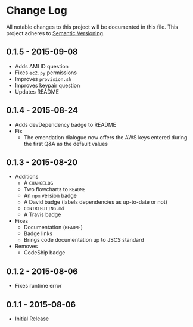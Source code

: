 # Change Log
All notable changes to this project will be documented in this file.
This project adheres to [Semantic Versioning](http://semver.org/).

## 0.1.5 - 2015-09-08

* Adds AMI ID question
* Fixes `ec2.py` permissions
* Improves `provision.sh`
* Improves keypair question
* Updates README

## 0.1.4 - 2015-08-24
* Adds devDependency badge to README
* Fix
    * The emendation dialogue now offers the AWS keys entered
      during the first Q&A as the default values

## 0.1.3 - 2015-08-20
* Additions
    * A `CHANGELOG`
    * Two flowcharts to `README`
    * An `npm` version badge
    * A David badge (labels dependencies as up-to-date or not)
    * `CONTRIBUTING.md`
    * A Travis badge
* Fixes
    * Documentation (`README`)
    * Badge links
    * Brings code documentation up to JSCS standard
* Removes
    * CodeShip badge

## 0.1.2 - 2015-08-06
* Fixes runtime error

## 0.1.1 - 2015-08-06
* Initial Release
